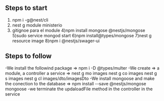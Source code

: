 ## Steps to start

  1) npm i -g@nest/cli
  2) nest g module ministerio
  3) gitignoe para el module
  4)npm install mongose @nestjs/mongose
  5)sudo service mongod start
  6)npm install@types/mongose
  7)nest g resource image
  8)npm i @nestjs/swager-ui


## Steps to follow
-We install the followind package => npm i -D @types/multer
-We create => a module, a controller a service =>
        nest g mo images
        nest g co images
        nest g s images
        nest g cl images/dto/imagesDto
-We install mongoose and make the conection to the database => npm install
--save @nestjs/mongose mongoose
-we terminate the updaloadFile method in the controller in the service
